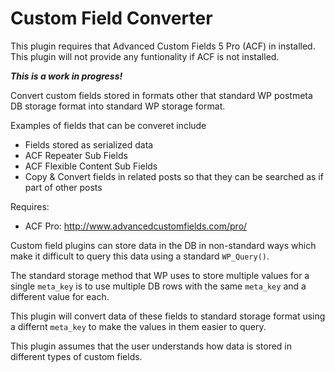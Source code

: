 # Custom Field Converter

This plugin requires that Advanced Custom Fields 5 Pro (ACF) in installed. This plugin will not provide any
funtionality if ACF is not installed.

***This is a work in progress!***

Convert custom fields stored in formats other that standard WP postmeta DB storage format into standard WP
storage format.

Examples of fields that can be converet include
* Fields stored as serialized data
* ACF Repeater Sub Fields
* ACF Flexible Content Sub Fields
* Copy & Convert fields in related posts so that they can be searched as if part of other posts

Requires: 
* ACF Pro: http://www.advancedcustomfields.com/pro/

Custom field plugins can store data in the DB in non-standard ways which make it difficult to query this
data using a standard `WP_Query()`.

The standard storage method that WP uses to store multiple values for a single `meta_key` is to use multiple
DB rows with the same `meta_key` and a different value for each.

This plugin will convert data of these fields to standard storage format using a differnt `meta_key` to make 
the values in them easier to query.

This plugin assumes that the user understands how data is stored in different types of custom fields.



